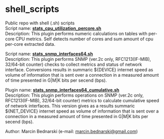 # shell_scripts
Public repo with shell (.sh) scripts
<br/>
Script name: **<ins>stats_cpu_utilization_percore.sh</ins>**<br/>
Description: This plugin performs numeric calculations on tables with per-core CPU metrics.
             Self detects number of cores and sum amount of cpu per-core extracted data.<br/>

Script name: **<ins>stats_snmp_interfaces64.sh</ins>**<br/>
Description: This plugin performs SNMP (ver.2c only, RFC1213(IF-MIB), 32/64-bit counter) checks to collect metrics and status of network interface.
             Conversions results in summaric ${DEVICE} internet speed as volume of information that is sent over a connection
             in a measured amount of time presented in G|M|K bits per secend (bps).<br/>

Plugin name: **<ins>stats_snmp_interfaces64_cumulative.sh</ins>**<br/>
Description: This plugin performs operations on SNMP (ver.2c only, RFC1213(IF-MIB), 32/64-bit counter) metrics to calculate cumulative speed of network interfaces.
             This version gives as a results summaric ${NET_DEVICE} internet speed as volume of information that is sent over a connection
             in a measured amount of time presented in G|M|K bits per secend (bps).<br/>

Author: Marcin Bednarski (e-mail: marcin.bednarski@gmail.com)<br/>
